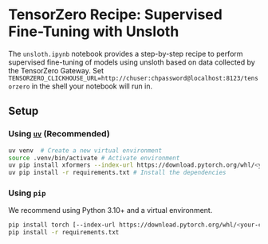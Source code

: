 # TensorZero Recipe: Supervised Fine-Tuning with Unsloth

The `unsloth.ipynb` notebook provides a step-by-step recipe to perform supervised fine-tuning of models using unsloth based on data collected by the TensorZero Gateway.
Set `TENSORZERO_CLICKHOUSE_URL=http://chuser:chpassword@localhost:8123/tensorzero` in the shell your notebook will run in.

## Setup

### Using [`uv`](https://github.com/astral-sh/uv) (Recommended)

```bash
uv venv  # Create a new virtual environment
source .venv/bin/activate # Activate environment
uv pip install xformers --index-url https://download.pytorch.org/whl/<your-cuda-version> # Install xformers
uv pip install -r requirements.txt # Install the dependencies
```

### Using `pip`

We recommend using Python 3.10+ and a virtual environment.

```bash
pip install torch [--index-url https://download.pytorch.org/whl/<your-cuda-version>]
pip install -r requirements.txt
```
